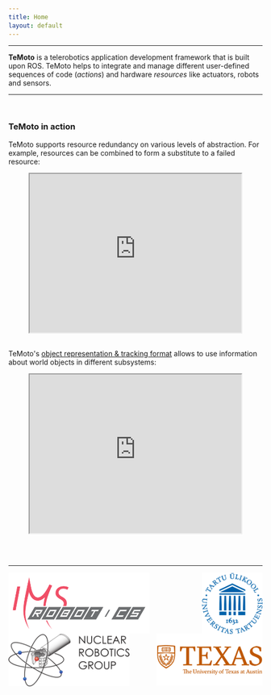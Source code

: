 ```yaml
---
title: Home
layout: default
---
```


<hr>

**TeMoto** is a telerobotics application development framework that is built upon ROS. TeMoto helps to integrate and manage different user-defined sequences of code (*actions*) and hardware *resources* like actuators, robots and sensors.

<hr>

<br>

### TeMoto in action

TeMoto supports resource redundancy on various levels of abstraction. For example, resources can be combined to form a substitute to a failed resource:

<iframe width="420" height="315" style="display:block; margin:auto;"
  src="https://www.youtube.com/embed/Ypu5yZGgglQ">
</iframe> 
<br>

TeMoto's [object representation & tracking format]() allows to use information about world objects in different subsystems:

<iframe width="420" height="315" style="display:block; margin:auto;"
  src="https://www.youtube.com/embed/OK8jvYOJFOE">
</iframe> 

<br><br>
<hr>

<img width="280" src="doc/images/ims-robotics_logo.png" style="float:left">
<img width="120" src="doc/images/u_tartu_logo.png" style="float:right">
<br><br>

<img width="240" src="doc/images/nrg_logo.png" style="float:left">
<img width="210" src="doc/images/u_texas_logo.png" style="float:right">
